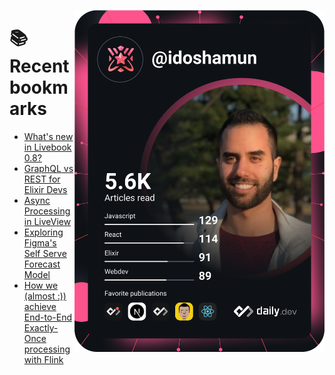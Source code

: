<a href="https://app.daily.dev/idoshamun"><img src="https://raw.githubusercontent.com/idoshamun/idoshamun/devcard/devcard.svg" align='right' width="400" alt="Ido Shamun's Dev Card"/></a>

# 📚 Recent bookmarks
<!-- BOOKMARKS:START -->
- [What&#39;s new in Livebook 0.8?](https://app.daily.dev/posts/C0AAi3O9p?utm_source=rss&utm_medium=bookmarks&utm_campaign=28849d86070e4c099c877ab6837c61f0)
- [GraphQL vs REST for Elixir Devs](https://app.daily.dev/posts/NhRWo9xRY?utm_source=rss&utm_medium=bookmarks&utm_campaign=28849d86070e4c099c877ab6837c61f0)
- [Async Processing in LiveView](https://app.daily.dev/posts/V1CkTxe1Y?utm_source=rss&utm_medium=bookmarks&utm_campaign=28849d86070e4c099c877ab6837c61f0)
- [Exploring Figma&#39;s Self Serve Forecast Model](https://app.daily.dev/posts/6BCKhwopA?utm_source=rss&utm_medium=bookmarks&utm_campaign=28849d86070e4c099c877ab6837c61f0)
- [How we &lpar;almost :&rpar;&rpar; achieve End-to-End Exactly-Once processing with Flink](https://app.daily.dev/posts/nxog8NcVR?utm_source=rss&utm_medium=bookmarks&utm_campaign=28849d86070e4c099c877ab6837c61f0)
<!-- BOOKMARKS:END -->
